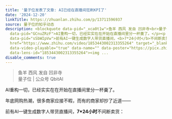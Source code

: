 ```yaml
---
title: '量子位发表了文章: AI已经在直播间狂刷KPI了'
date: '2024-12-20'
linkTitle: https://zhuanlan.zhihu.com/p/13711596937
source: 量子位的知乎动态
description: <blockquote data-pid="_xca0t1w">鱼羊 西风 发自 凹非寺<br>量子位 | 公众号 QbitAI</blockquote><p
  data-pid="GCnuZRzF">AI重构一切，已经实实在在开始在直播间里分一杯羹了。</p><p data-pid="ml6vFjE7">年底网购热潮，很多商家应接不暇，而有的商家却抄了近道——</p><p
  data-pid="sSbWIpVw">前有AI一键生成数字人带货直播间，<b>7*24小时</b>不间断卖货：</p><a class="video-box"
  href="https://www.zhihu.com/video/1853443002313355264" target="_blank" data-video-id=""
  data-video-playable="true" data-name="" data-poster="https://picx.zhimg.com/v2-53ea39eb3dff081588e25222a7ac51f4.jpg?source=382ee89a"
  data-lens-id="1853443002313355264"><img ...
disable_comments: true
---
```

<blockquote data-pid="_xca0t1w">鱼羊 西风 发自 凹非寺<br>量子位 | 公众号 QbitAI</blockquote><p data-pid="GCnuZRzF">AI重构一切，已经实实在在开始在直播间里分一杯羹了。</p><p data-pid="ml6vFjE7">年底网购热潮，很多商家应接不暇，而有的商家却抄了近道——</p><p data-pid="sSbWIpVw">前有AI一键生成数字人带货直播间，<b>7*24小时</b>不间断卖货：</p><a class="video-box" href="https://www.zhihu.com/video/1853443002313355264" target="_blank" data-video-id="" data-video-playable="true" data-name="" data-poster="https://picx.zhimg.com/v2-53ea39eb3dff081588e25222a7ac51f4.jpg?source=382ee89a" data-lens-id="1853443002313355264"><img ...